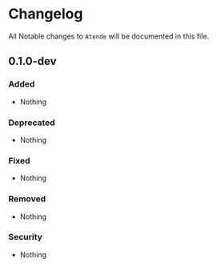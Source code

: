 # Changelog

All Notable changes to `Atende` will be documented in this file.

## 0.1.0-dev 

### Added
- Nothing

### Deprecated
- Nothing

### Fixed
- Nothing

### Removed
- Nothing

### Security
- Nothing
